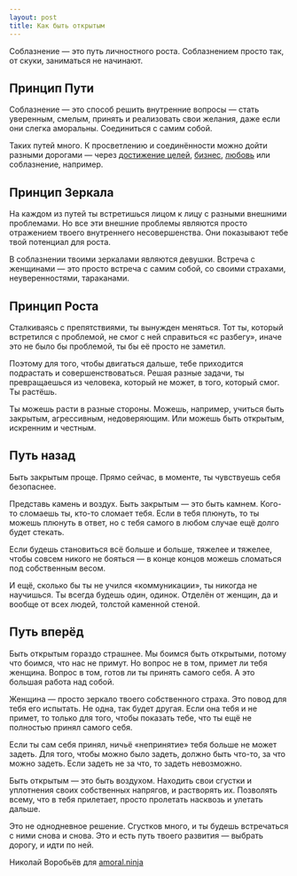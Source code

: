 ```yaml
---
layout: post
title: Как быть открытым
---
```


Соблазнение — это путь личностного роста. Соблазнением просто так, от скуки, заниматься не начинают.

## Принцип Пути

Соблазнение — это способ решить внутренние вопросы — стать уверенным, смелым, принять и реализовать свои желания, даже если они слегка аморальны. Соединиться с самим собой.

Таких путей много. К просветлению и соединённости можно дойти разными дорогами — через [достижение целей](http://soedinennost.com/), [бизнес](http://biznes.ninja/), [любовь](http://prolubov.com/) или соблазнение, например.

## Принцип Зеркала

На каждом из путей ты встретишься лицом к лицу с разными внешними проблемами. Но все эти внешние проблемы являются просто отражением твоего внутреннего несовершенства. Они показывают тебе твой потенциал для роста.

В соблазнении твоими зеркалами являются девушки. Встреча с женщинами — это просто встреча с самим собой, со своими страхами, неуверенностями, тараканами.

## Принцип Роста

Сталкиваясь с препятствиями, ты вынужден меняться. Тот ты, который встретился с проблемой, не смог с ней справиться «с разбегу», иначе это не было бы проблемой, ты бы её просто не заметил.

Поэтому для того, чтобы двигаться дальше, тебе приходится подрастать и совершенствоваться. Решая разные задачи, ты превращаешься из человека, который не может, в того, который смог. Ты растёшь.

Ты можешь расти в разные стороны. Можешь, например, учиться быть закрытым, агрессивным, недоверяющим. Или можешь быть открытым, искренним и честным.

## Путь назад

Быть закрытым проще. Прямо сейчас, в моменте, ты чувствуешь себя безопаснее.

Представь камень и воздух. Быть закрытым — это быть камнем. Кого-то сломаешь ты, кто-то сломает тебя. Если в тебя плюнуть, то ты можешь плюнуть в ответ, но с тебя самого в любом случае ещё долго будет стекать.

Если будешь становиться всё больше и больше, тяжелее и тяжелее, чтобы совсем никого не бояться — в конце концов можешь сломаться под собственным весом.

И ещё, сколько бы ты не учился «коммуникации», ты никогда не научишься. Ты всегда будешь один, одинок. Отделён от женщин, да и вообще от всех людей, толстой каменной стеной.

## Путь вперёд

Быть открытым гораздо страшнее. Мы боимся быть открытыми, потому что боимся, что нас не примут. Но вопрос не в том, примет ли тебя женщина. Вопрос в том, готов ли ты принять самого себя. А это большая работа над собой.

Женщина — просто зеркало твоего собственного страха. Это повод для тебя его испытать. Не одна, так будет другая. Если она тебя и не примет, то только для того, чтобы показать тебе, что ты ещё не полностью принял самого себя.

Если ты сам себя принял, ничьё «непринятие» тебя больше не может задеть. Для того, чтобы можно было задеть, должно быть что-то, за что можно задеть. Если задеть не за что, то задеть невозможно.

Быть открытым — это быть воздухом. Находить свои сгустки и уплотнения своих собственных напрягов, и растворять их. Позволять всему, что в тебя прилетает, просто пролетать насквозь и улетать дальше.

Это не однодневное решение. Сгустков много, и ты будешь встречаться с ними снова и снова. Это и есть путь твоего развития — выбрать дорогу, и идти по ней.

Николай Воробьёв для [amoral.ninja](http://amoral.ninja/)